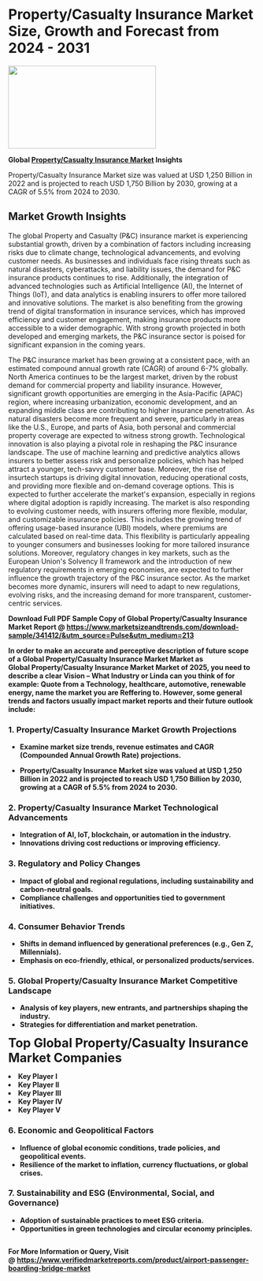 <H1>Property/Casualty Insurance Market Size, Growth and Forecast from 2024 - 2031</H1><img class="aligncenter size-medium wp-image-584254" src="https://thirdeyenews.in/wp-content/uploads/2024/09/Global-Market-Research-300x168.jpeg" alt="" width="300" height="168" /><p><strong>Global&nbsp;<a href="https://www.marketsizeandtrends.com/download-sample/341412/&amp;utm_source=Pulse&amp;utm_medium=213">Property/Casualty Insurance Market</a> Insights</strong></p><p>Property/Casualty Insurance Market size was valued at USD 1,250 Billion in 2022 and is projected to reach USD 1,750 Billion by 2030, growing at a CAGR of 5.5% from 2024 to 2030.</p><p><h2>Market Growth Insights</h2> <p>The global Property and Casualty (P&C) insurance market is experiencing substantial growth, driven by a combination of factors including increasing risks due to climate change, technological advancements, and evolving customer needs. As businesses and individuals face rising threats such as natural disasters, cyberattacks, and liability issues, the demand for P&C insurance products continues to rise. Additionally, the integration of advanced technologies such as Artificial Intelligence (AI), the Internet of Things (IoT), and data analytics is enabling insurers to offer more tailored and innovative solutions. The market is also benefiting from the growing trend of digital transformation in insurance services, which has improved efficiency and customer engagement, making insurance products more accessible to a wider demographic. With strong growth projected in both developed and emerging markets, the P&C insurance sector is poised for significant expansion in the coming years.</p> <p><strong></strong></p> <p>The P&C insurance market has been growing at a consistent pace, with an estimated compound annual growth rate (CAGR) of around 6-7% globally. North America continues to be the largest market, driven by the robust demand for commercial property and liability insurance. However, significant growth opportunities are emerging in the Asia-Pacific (APAC) region, where increasing urbanization, economic development, and an expanding middle class are contributing to higher insurance penetration. As natural disasters become more frequent and severe, particularly in areas like the U.S., Europe, and parts of Asia, both personal and commercial property coverage are expected to witness strong growth. Technological innovation is also playing a pivotal role in reshaping the P&C insurance landscape. The use of machine learning and predictive analytics allows insurers to better assess risk and personalize policies, which has helped attract a younger, tech-savvy customer base. Moreover, the rise of insurtech startups is driving digital innovation, reducing operational costs, and providing more flexible and on-demand coverage options. This is expected to further accelerate the market's expansion, especially in regions where digital adoption is rapidly increasing. The market is also responding to evolving customer needs, with insurers offering more flexible, modular, and customizable insurance policies. This includes the growing trend of offering usage-based insurance (UBI) models, where premiums are calculated based on real-time data. This flexibility is particularly appealing to younger consumers and businesses looking for more tailored insurance solutions. Moreover, regulatory changes in key markets, such as the European Union's Solvency II framework and the introduction of new regulatory requirements in emerging economies, are expected to further influence the growth trajectory of the P&C insurance sector. As the market becomes more dynamic, insurers will need to adapt to new regulations, evolving risks, and the increasing demand for more transparent, customer-centric services. <p><strong></p><p><span class=""><strong>Download Full PDF Sample Copy of Global Property/Casualty Insurance Market Report</strong> @ <a href="https://www.marketsizeandtrends.com/download-sample/341412/&amp;utm_source=Pulse&amp;utm_medium=213" target="_blank">https://www.marketsizeandtrends.com/download-sample/341412/&amp;utm_source=Pulse&amp;utm_medium=213</a></span></p><p>In order to make an accurate and perceptive description of future scope of a Global&nbsp;Property/Casualty Insurance Market Market as Global&nbsp;Property/Casualty Insurance Market Market of 2025, you need to describe a clear Vision &ndash; What Industry or Linda can you think of for example: Quote from a Technology, healthcare, automotive, renewable energy, name the market you are Reffering to. However, some general trends and factors usually impact market reports and their future outlook include:</p><h3>1.&nbsp;<strong>Property/Casualty Insurance Market Growth Projections</strong></h3><ul><li>Examine market size trends, revenue estimates and CAGR (Compounded Annual Growth Rate) projections.</li><li><p>Property/Casualty Insurance Market size was valued at USD 1,250 Billion in 2022 and is projected to reach USD 1,750 Billion by 2030, growing at a CAGR of 5.5% from 2024 to 2030.</p></li></ul><h3>2.&nbsp;<strong>Property/Casualty Insurance Market Technological Advancements</strong></h3><ul><li>Integration of AI, IoT, blockchain, or automation in the industry.</li><li>Innovations driving cost reductions or improving efficiency.</li></ul><h3>3.&nbsp;<strong>Regulatory and Policy Changes</strong></h3><ul><li>Impact of global and regional regulations, including sustainability and carbon-neutral goals.</li><li>Compliance challenges and opportunities tied to government initiatives.</li></ul><h3>4.&nbsp;<strong>Consumer Behavior Trends</strong></h3><ul><li>Shifts in demand influenced by generational preferences (e.g., Gen Z, Millennials).</li><li>Emphasis on eco-friendly, ethical, or personalized products/services.</li></ul><h3>5.&nbsp;<strong>Global Property/Casualty Insurance Market Competitive Landscape</strong></h3><ul><li>Analysis of key players, new entrants, and partnerships shaping the industry.</li><li>Strategies for differentiation and market penetration.</li></ul><p data-pm-slice="1 1 []"><span style="color: inherit; font-family: inherit; font-size: 25px;">Top Global Property/Casualty Insurance Market Companies</span></p><div class="" data-test-id=""><p><li>Key Player I</li><li> Key Player II</li><li> Key Player III</li><li> Key Player IV</li><li> Key Player V</li></p></div><h3>6.&nbsp;<strong>Economic and Geopolitical Factors</strong></h3><ul><li>Influence of global economic conditions, trade policies, and geopolitical events.</li><li>Resilience of the market to inflation, currency fluctuations, or global crises.</li></ul><h3>7.&nbsp;<strong>Sustainability and ESG (Environmental, Social, and Governance)</strong></h3><ul><li>Adoption of sustainable practices to meet ESG criteria.</li><li>Opportunities in green technologies and circular economy principles.</li></ul><h2><strong style="font-size: 14px;">For More Information or Query, Visit @&nbsp;</strong><a style="background-color: #ffffff; font-size: 14px;" href="https://www.marketsizeandtrends.com/report/property-casualty-insurance-market/" target="_blank">https://www.verifiedmarketreports.com/product/airport-passenger-boarding-bridge-market</a></h2>
